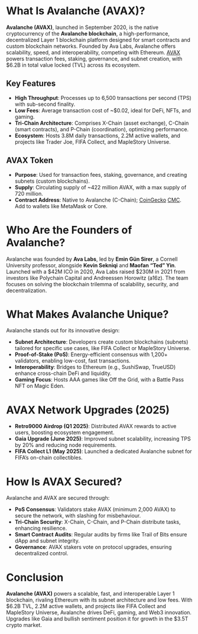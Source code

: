 # What Is Avalanche (AVAX)?

**Avalanche (AVAX)**, launched in September 2020, is the native cryptocurrency of the **Avalanche blockchain**, a high-performance, decentralized Layer 1 blockchain platform designed for smart contracts and custom blockchain networks. Founded by Ava Labs, Avalanche offers scalability, speed, and interoperability, competing with Ethereum. [AVAX](https://www.avax.network/) powers transaction fees, staking, governance, and subnet creation, with $6.2B in total value locked (TVL) across its ecosystem.

## Key Features
- **High Throughput**: Processes up to 6,500 transactions per second (TPS) with sub-second finality.
- **Low Fees**: Average transaction cost of ~$0.02, ideal for DeFi, NFTs, and gaming.
- **Tri-Chain Architecture**: Comprises X-Chain (asset exchange), C-Chain (smart contracts), and P-Chain (coordination), optimizing performance.
- **Ecosystem**: Hosts 3.8M daily transactions, 2.2M active wallets, and projects like Trader Joe, FIFA Collect, and MapleStory Universe.

## AVAX Token
- **Purpose**: Used for transaction fees, staking, governance, and creating subnets (custom blockchains).
- **Supply**: Circulating supply of ~422 million AVAX, with a max supply of 720 million.
- **Contract Address**: Native to Avalanche (C-Chain);  [CoinGecko](https://www.coingecko.com/en/coins/avalanche) [CMC](https://coinmarketcap.com/currencies/avalanche/). Add to wallets like MetaMask or Core.

# Who Are the Founders of Avalanche?

Avalanche was founded by **Ava Labs**, led by **Emin Gün Sirer**, a Cornell University professor, alongside **Kevin Sekniqi** and **Maofan “Ted” Yin**. Launched with a $42M ICO in 2020, Ava Labs raised $230M in 2021 from investors like Polychain Capital and Andreessen Horowitz (a16z). The team focuses on solving the blockchain trilemma of scalability, security, and decentralization.

# What Makes Avalanche Unique?

Avalanche stands out for its innovative design:

- **Subnet Architecture**: Developers create custom blockchains (subnets) tailored for specific use cases, like FIFA Collect or MapleStory Universe.
- **Proof-of-Stake (PoS)**: Energy-efficient consensus with 1,200+ validators, enabling low-cost, fast transactions.
- **Interoperability**: Bridges to Ethereum (e.g., SushiSwap, TrueUSD) enhance cross-chain DeFi and liquidity.
- **Gaming Focus**: Hosts AAA games like Off the Grid, with a Battle Pass NFT on Magic Eden.

# AVAX Network Upgrades (2025)

- **Retro9000 Airdrop (Q1 2025)**: Distributed AVAX rewards to active users, boosting ecosystem engagement.
- **Gaia Upgrade (June 2025)**: Improved subnet scalability, increasing TPS by 20% and reducing node requirements.
- **FIFA Collect L1 (May 2025)**: Launched a dedicated Avalanche subnet for FIFA’s on-chain collectibles.

# How Is AVAX Secured?

Avalanche and AVAX are secured through:

- **PoS Consensus**: Validators stake AVAX (minimum 2,000 AVAX) to secure the network, with slashing for misbehaviour.
- **Tri-Chain Security**: X-Chain, C-Chain, and P-Chain distribute tasks, enhancing resilience.
- **Smart Contract Audits**: Regular audits by firms like Trail of Bits ensure dApp and subnet integrity.
- **Governance**: AVAX stakers vote on protocol upgrades, ensuring decentralized control.

# Conclusion

**Avalanche (AVAX)** powers a scalable, fast, and interoperable Layer 1 blockchain, rivaling Ethereum with its subnet architecture and low fees. With $6.2B TVL, 2.2M active wallets, and projects like FIFA Collect and MapleStory Universe, Avalanche drives DeFi, gaming, and Web3 innovation. Upgrades like Gaia and bullish sentiment position it for growth in the $3.5T crypto market.


